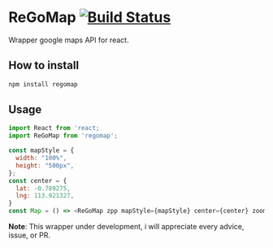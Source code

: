 # ReGoMap  [![Build Status](https://travis-ci.org/hermawan22/regomap.svg?branch=master)](https://travis-ci.org/hermawan22/regomap)

Wrapper google maps API for react.

## How to install

```javascript
npm install regomap
```

## Usage

```javascript
import React from 'react;
import ReGoMap from 'regomap';

const mapStyle = {
  width: "100%",
  height: "500px",
};
const center = {
  lat: -0.789275,
  lng: 113.921327,
}
const Map = () => <ReGoMap zpp mapStyle={mapStyle} center={center} zoom={5} />;
```

**Note**: This wrapper under development, i will appreciate every advice, issue, or PR.